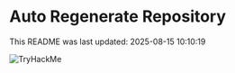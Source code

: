 # Auto Regenerate Repository

This README was last updated: 2025-08-15 10:10:19

 ![TryHackMe](https://tryhackme.com/badge/533634)